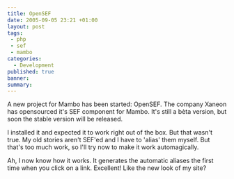 ```yaml
---
title: OpenSEF
date: 2005-09-05 23:21 +01:00
layout: post
tags:
 - php
 - sef
 - mambo
categories:
  - Development
published: true
banner: 
summary:
---
```

A new project for Mambo has been started: OpenSEF. The company Xaneon has opensourced it's SEF component for Mambo. It's still a bèta version, but soon the stable version will be released.

I installed it and expected it to work right out of the box. But that wasn't true. My old stories aren't SEF'ed and I have to 'alias' them myself. But that's too much work, so I'll try now to make it work automagically.

<some time later>
Ah, I now know how it works. It generates the automatic aliases the first time when you click on a link. Excellent!
Like the new look of my site?